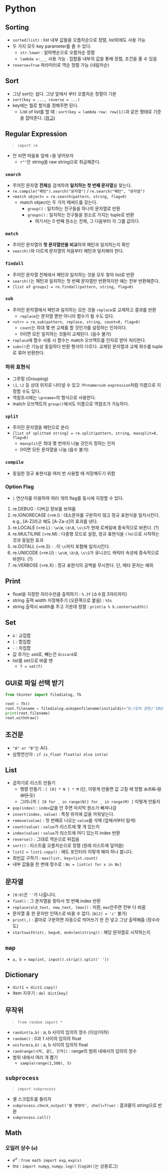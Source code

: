 # Python

## Sorting

* `sorted(list)` : list 내부 값들을 오름차순으로 정렬, list외에도 사용 가능
* 두 가지 모두 key parameter를 줄 수 있다.
  * `str.lower` : 알파벳순으로 오름차순 정렬
  * `lambda x:___` 사용 가능 : 집합들 내부의 값을 통해 정렬, 조건을 줄 수 있음
* `reverse=True` 파라미터로 역순 정렬 가능 \(내림차순\)

## Sort

* 그냥 sort는 쉽다. 그냥 앞에서 부터 오름차순 정렬이 기본
* `sort(key = ..., reverse = ...)`
* key에는 뭘로 할지를 정해주면 된다.
  * List of list를 할 때 : `sort(key = lambda row: row[1])`과 같은 형태로 기준을 잡아준다. ([참고](https://stackoverflow.com/questions/3398589/sorting-a-list-of-lists-in-python))


## Regular Expression

> `import re`

* 안 되면 따옴표 앞에 `r`을 넣어보자
  * `r""`은 string을 raw string으로 취급해준다.

### `search`

* 주어진 문자열 **전체**를 검색하여 **일치하는 첫 번째 문자열**을 찾는다.
* `re.compile("패턴").search("문자열")` / `re.search("패턴", "문자열")`
* `<match object> = re.search(pattern, string, flag=0)`
  * match object는 두 가지 메써드를 갖는다.
    * `group()` : 일치하는 친구들을 하나의 문자열로 반환
    * `groups()` : 일치하는 친구들을 원소로 가지는 tuple로 반환
      * 여기서는 0 번째 원소는 전체, 그 다음부터 각 그룹 값이다.

### `match`

* 주어진 문자열의 **첫 문자열만을 비교**하여 패턴과 일치하는지 확인
* `search()`와 다르게 문자열의 처음부터 패턴과 일치해야 한다.

### `findall`

* 주어진 문자열 전체에서 패턴과 일치하는 것을 모두 찾아 list로 반환
* `search()`는 패턴과 일치하는 첫 번째 문자열만 반환하지만 얘는 전부 반환해준다.
* `[list of groups] = re.findall(pattern, string, flag=0)`

### `sub`

* 주어진 문자열에서 패턴과 일치하는 모든 것을 `replace`로 교체하고 결과를 반환
  * `replace`는 문자열 뿐만 아니라 함수가 될 수도 있다.
* `<str> = re.sub(pattern, replace, string, count=0, flag=0)`
  * `count`는 최대 몇 번 교체를 할 것인가를 설정하는 인자이다.
  * 0이면 모든 일치하는 것들이 교체된다. \(음수 불가\)
* `replace`에 함수 사용 시 함수는 match 오브젝트를 인자로 받아 처리한다.
* `subn()`은 기능상 동일하다 반환 형식이 다르다. 교체된 문자열과 교체 회수를 tuple로 묶어 반환한다.

### 하위 표현식

* 그루핑 \(Grouping\)
* `\1`, `\2` 등 상대 위치로 나타낼 수 있고 `?P<name>sub-expression`처럼 이름으로 지정할 수도 있다.
* 역참조시에는 `\g<name>`의 형식으로 사용한다.
* match 오브젝트의  `group()`에서도 이름으로 역참조가 가능하다.

### `split`

* 주어진 문자열을 패턴으로 분리
* `[list of splitted string] = re.split(pattern, string, maxsplit=0, flag=0)`
  * `maxsplit`은 최대 몇 번까지 나눌 것인지 정하는 인자
  * 0이면 모든 문자열을 나눔 \(음수 불가\)

### `compile`

* 동일한 정규 표현식을 여러 번 사용할 때 저장해두기 위함

### Option Flag

* `|` 연산자를 이용하여 여러 개의 flag를 동시에 지정할 수 있다.

1. re.DEBUG : 디버깅 정보를 보여줌
2. re.IGNORECASE \(=re.l\) : 대소문자를 구분하지 않고 정규 표현식을 일치시킨다. e.g., \[A-Z\]라고 해도 \[A-Za-z\]의 효과를 낸다.
3. re.LOCALE \(=re.L\) : `\w\W`, `\b\B`, `\s\S`가 현재 로케일에 종속적으로 바뀐다. \(?\)
4. re.MULTILINE \(=re.M\) : 다중행 모드로 설정, 정규 표현식을 `(?m)`으로 시작하는 것과 동일한 효과
5. re.DOTALL \(=re.S\) : `.`이 `\n`까지 포함해 일치시킨다.
6. re.UNICODE \(=re.U\) : `\w\W`, `\b\B`, `\s\S`가 유니코드 캐릭터 속성에 종속적으로 바뀐다. \(?\)
7. re.VERBOSE \(=re.X\) : 정규 표현식의 공백을 무시한다. 단, 메타 문자는 예외

## Print

* float을 지정한 자리수만큼 출력하기 : `%.3f` \(소수점 3자리까지\)
* string 출력 width 지정해주기 \(오른쪽으로 붙음\) : `%5s`
* string 출력시 width를 주고 가운데 정렬 : `print(a % b.center(width))`

## Set

* `&` : 교집합
* `|` : 합집합
* `-` : 차집합
* 값 추가는 `add`로, 빼는건 `discard`로
* list를 set으로 바꿀 땐
  * `T = set(T)`

## GUI로 파일 선택 받기

```python
from tkinter import filedialog, Tk

root = Tk()
root.filename = filedialog.askopenfilename(initialdir="D:/강의 관련/'18년 2학기", title="Choose your file", filetypes=(("FASTA files","*.fasta"), ("all files","*.*")))
print(root.filename)
root.withdraw()
```

## 조건문

* `"A" or "B"`는 A다.
* 삼항연산자 : `if is_float float(a) else int(a)`

## List

* 곱하기로 리스트 만들기
  * 행렬 만들기 : `[ [0] * N ] * M` \(단, 이렇게 만들면 값 고칠 때 망함 ~~소프트 링크인 듯~~\)
  * 그러니까 `[ [0 for _ in range(N)] for _ in range(M) ]` 이렇게 만들자
* `pop(index)` : `index`값을 안 주면 마지막 원소가 빠져나감
* `insert(index, value)` : 특정 위치에 값을 끼워넣는다.
* `remove(value)` : 첫 번째로 나오는 `value`를 삭제 (앞에서부터 탐색)
* `count(value)` : `value`가 리스트에 몇 개 있는지
* `index(value)` : `value`가 리스트에 어디 있는지 index 반환
* `reverse()` : 그대로 역순으로 뒤집음
* `sort()` : 리스트를 오름차순으로 정렬 (원래 리스트에 덮어씀)
* `list2 = list1.copy()` : 얘도 포인터라 이렇게 해야 하나 봅니다.
* 최빈값 구하기 : `max(list, key=list.count)`
* 내부 값들을 한 번에 정수로 : `Ns = [int(x) for x in Ns]`

## 문자열

* `[0:0]`은 `''`가 나옵니다.
* `find()` : 그 문자열을 찾아서 첫 번째 index 반환
* `replace(old_text, new_text, [max])` : 치환, `max`안주면 전부 다 바꿈
* 문자열 중 한 문자만 인덱스로 바꿀 수 없다. (`A[2] = 'c'` 불가)
* `print(,)` : 콤마로 구분하면 자동으로 띄어쓰기 한 칸 넣고 그냥 출력해줌 (정수라도)
* `startswith(str, beg=0, end=len(string))` : 해당 문자열로 시작하는지

## `map`

* `a, b = map(int, input().strip().split(' '))`

## Dictionary

* `dict1 = dict2.copy()`
* Item 지우기 : `del dict[key]`

## 무작위

> `from random import *`

* `randint(a,b)` : a, b 사이의 임의의 정수 \(이상/이하\)
* `random()` : 0과 1 사이의 임의의 float
* `uniform(a,b)` : a, b 사이의 임의의 float
* `randrange(시작, 끝[, 간격])` : range의 범위 내에서의 임의의 정수
* 범위 내에서 여러 개 뽑기
  * `sample(range(1,500), 5)`

## `subprocess`

> `import subprocess`

* 셸 스크립트를 돌리자
* `subprocess.check_output('셸 명령어', shell=True)` : 결과물이 string으로 반환
* `subprocess.call()`

## Math

### 오일러 상수 (`e`)

- $e^x$ : `from math import exp`, `exp(x)`
- $lnx$ : `import numpy`, `numpy.log()` (`log10()`는 상용로그)

